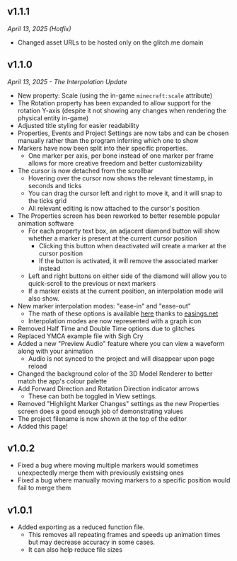 ## v1.1.1
*April 13, 2025 (Hotfix)*

- Changed asset URLs to be hosted only on the glitch.me domain

## v1.1.0
*April 13, 2025 - The Interpolation Update*

- New property: Scale (using the in-game `minecraft:scale` attribute)
- The Rotation property has been expanded to allow support for the rotation Y-axis (despite it not showing any changes when rendering the physical entity in-game)
- Adjusted title styling for easier readability
- Properties, Events and Project Settings are now tabs and can be chosen manually rather than the program inferring which one to show
- Markers have now been split into their specific properties.
  - One marker per axis, per bone instead of one marker per frame allows for more creative freedom and better customizability
- The cursor is now detached from the scrollbar
  - Hovering over the cursor now shows the relevant timestamp, in seconds and ticks
  - You can drag the cursor left and right to move it, and it will snap to the ticks grid
  - All relevant editing is now attached to the cursor's position
- The Properties screen has been reworked to better resemble popular animation software
  - For each property text box, an adjacent diamond button will show whether a marker is present at the current cursor position
    - Clicking this button when deactivated will create a marker at the cursor position
    - If the button is activated, it will remove the associated marker instead
  - Left and right buttons on either side of the diamond will allow you to quick-scroll to the previous or next markers
  - If a marker exists at the current position, an interpolation mode will also show. 
- New marker interpolation modes: "ease-in" and "ease-out"
  - The math of these options is available [here](https://www.desmos.com/calculator/w4tqkpwg6z) thanks to [easings.net](https://easings.net/)
  - Interpolation modes are now represented with a graph icon
- Removed Half Time and Double Time options due to glitches
- Replaced YMCA example file with Sigh Cry
- Added a new "Preview Audio" feature where you can view a waveform along with your animation
  - Audio is not synced to the project and will disappear upon page reload
- Changed the background color of the 3D Model Renderer to better match the app's colour palette
- Add Forward Direction and Rotation Direction indicator arrows
  - These can both be toggled in View settings.
- Removed "Highlight Marker Changes" settings as the new Properties screen does a good enough job of demonstrating values
- The project filename is now shown at the top of the editor
- Added this page!

## v1.0.2
- Fixed a bug where moving multiple markers would sometimes unexpectedly merge them with previously existsing ones
- Fixed a bug where manually moving markers to a specific position would fail to merge them

## v1.0.1
- Added exporting as a reduced function file.
  - This removes all repeating frames and speeds up animation times but may decrease accuracy in some cases.
  - It can also help reduce file sizes
